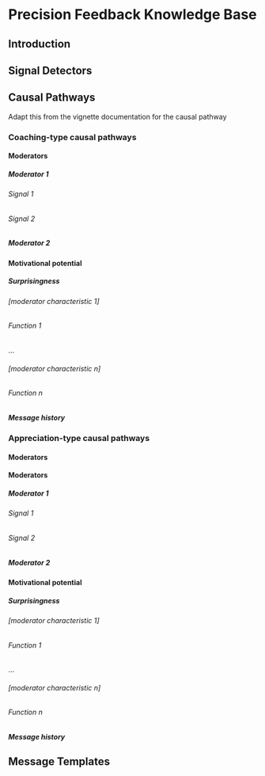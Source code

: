 # Precision Feedback Knowledge Base
## Introduction
## Signal Detectors



## Causal Pathways

Adapt this from the vignette documentation for the causal pathway


### Coaching-type causal pathways

#### Moderators
##### Moderator 1
###### Signal 1
###### Signal 2
##### Moderator 2

#### Motivational potential
##### Surprisingness 
###### [moderator characteristic 1]
###### Function 1
…
###### [moderator characteristic n]
###### Function n

##### Message history


### Appreciation-type causal pathways 

#### Moderators
#### Moderators
##### Moderator 1
###### Signal 1
###### Signal 2
##### Moderator 2

#### Motivational potential
##### Surprisingness 
###### [moderator characteristic 1]
###### Function 1
…
###### [moderator characteristic n]
###### Function n

##### Message history



## Message Templates



